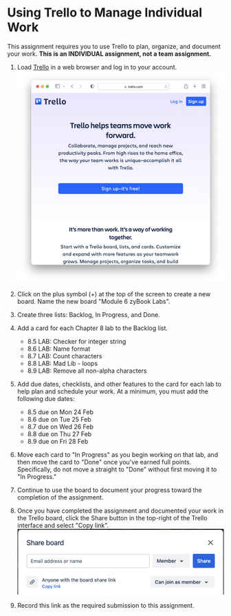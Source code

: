 # Using Trello to Manage Individual Work

This assignment requires you to use Trello to plan, organize, and document your
work. **This is an INDIVIDUAL assignment, not a team assignment.**

1. Load [Trello](http://trello.com) in a web browser and log in to your account. ![](img/trello.png)

1. Click on the plus symbol (+) at the top of the screen to create a new board.
   Name the new board "Module 6 zyBook Labs".

1. Create three lists: Backlog, In Progress, and Done. 

1. Add a card for each Chapter 8 lab to the Backlog list.
    - 8.5 LAB: Checker for integer string
    - 8.6 LAB: Name format
    - 8.7 LAB: Count characters
    - 8.8 LAB: Mad Lib - loops
    - 8.9 LAB: Remove all non-alpha characters 

1. Add due dates, checklists, and other features to the card for each lab to
   help plan and schedule your work. At a minimum, you must add the following due dates: 
    - 8.5 due on Mon 24 Feb 
    - 8.6 due on Tue 25 Feb 
    - 8.7 due on Wed 26 Feb 
    - 8.8 due on Thu 27 Feb
    - 8.9 due on Fri 28 Feb 

1. Move each card to "In Progress" as you begin working on that lab, and then
   move the card to "Done" once you've earned full points. Specifically, do not
   move a straight to "Done" without first moving it to "In Progress."

1. Continue to use the board to document your progress toward the completion of
   the assignment.

1. Once you have completed the assignment and documented your work in the Trello
   board, click the Share button in the top-right of the Trello interface and
   select "Copy link".  ![](img/share.png)

1. Record this link as the required submission to this assignment.


